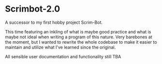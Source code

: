 # Scrimbot-2.0

A successor to my first hobby project Scrim-Bot. 

This time featuring an inkling of what is maybe good practice and what is maybe not ideal when writing a program of this nature. Very barebones at the moment, but I wanted to
rewrite the whole codebase to make it easier to maintain and utilize what I've learned since the original.

All sensible user documentation and functionality still TBA
